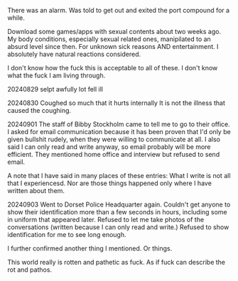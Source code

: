 There was an alarm. Was told to get out and exited the port compound for a while.

Download some games/apps with sexual contents about two weeks ago. My body conditions, especially sexual related ones, manipilated to an absurd level since then. For unknown sick reasons AND entertainment. I absolutely have natural reactions considered.

I don't know how the fuck this is acceptable to all of these. I don't know what the fuck I am living through.



20240829
selpt awfully lot
fell ill



20240830
Coughed so much that it hurts internally
It is not the illness that caused the coughing.



20240901
The staff of Bibby Stockholm came to tell me to go to their office. I asked for email communication because it has been proven that I'd only be given bullshit rudely, when they were willing to communicate at all. I also said I can only read and write anyway, so email probably will be more efficient. They mentioned home office and interview but refused to send email.



A note that I have said in many places of these entries:
What I write is not all that I experiencesd.
Nor are those things happened only where I have written about them.



20240903
Went to Dorset Police Headquarter again. Couldn't get anyone to show their identification more than a few seconds in hours, including some in uniform that appeared later. Refused to let me take photos of the conversations (written because I can only read and write.) Refused to show identification for me to see long enough.



I further confirmed another thing I mentioned. Or things.



This world really is rotten and pathetic as fuck.
As if fuck can describe the rot and pathos.
